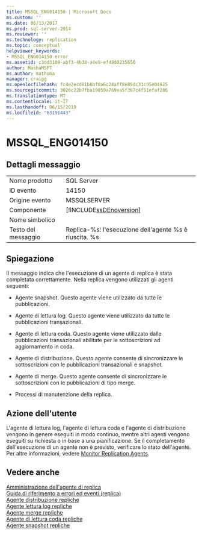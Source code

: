```yaml
---
title: MSSQL_ENG014150 | Microsoft Docs
ms.custom: ''
ms.date: 06/13/2017
ms.prod: sql-server-2014
ms.reviewer: ''
ms.technology: replication
ms.topic: conceptual
helpviewer_keywords:
- MSSQL_ENG014150 error
ms.assetid: c3dd3109-abf3-4b38-a4e9-ef48d0235656
author: MashaMSFT
ms.author: mathoma
manager: craigg
ms.openlocfilehash: fc4e2ecd81b6bf0a6c24aff8e89dc31c95e04625
ms.sourcegitcommit: 3026c22b7fba19059a769ea5f367c4f51efaf286
ms.translationtype: MT
ms.contentlocale: it-IT
ms.lasthandoff: 06/15/2019
ms.locfileid: "63191443"
---
```

# <a name="mssqleng014150"></a>MSSQL_ENG014150
    
## <a name="message-details"></a>Dettagli messaggio  
  
|||  
|-|-|  
|Nome prodotto|SQL Server|  
|ID evento|14150|  
|Origine evento|MSSQLSERVER|  
|Componente|[!INCLUDE[ssDEnoversion](../../includes/ssdenoversion-md.md)]|  
|Nome simbolico||  
|Testo del messaggio|Replica-%s: l'esecuzione dell'agente %s è riuscita. %s|  
  
## <a name="explanation"></a>Spiegazione  
 Il messaggio indica che l'esecuzione di un agente di replica è stata completata correttamente. Nella replica vengono utilizzati gli agenti seguenti:  
  
-   Agente snapshot. Questo agente viene utilizzato da tutte le pubblicazioni.  
  
-   Agente di lettura log. Questo agente viene utilizzato da tutte le pubblicazioni transazionali.  
  
-   Agente di lettura coda. Questo agente viene utilizzato dalle pubblicazioni transazionali abilitate per le sottoscrizioni ad aggiornamento in coda.  
  
-   Agente di distribuzione. Questo agente consente di sincronizzare le sottoscrizioni con le pubblicazioni transazionali e snapshot.  
  
-   Agente di merge. Questo agente consente di sincronizzare le sottoscrizioni con le pubblicazioni di tipo merge.  
  
-   Processi di manutenzione della replica.  
  
## <a name="user-action"></a>Azione dell'utente  
 L'agente di lettura log, l'agente di lettura coda e l'agente di distribuzione vengono in genere eseguiti in modo continuo, mentre altri agenti vengono eseguiti su richiesta o in base a una pianificazione. Se il completamento dell'esecuzione di un agente non è previsto, verificare lo stato dell'agente. Per altre informazioni, vedere [Monitor Replication Agents](agents/replication-agents-overview.md).  
  
## <a name="see-also"></a>Vedere anche  
 [Amministrazione dell'agente di replica](agents/replication-agent-administration.md)   
 [Guida di riferimento a errori ed eventi &#40;replica&#41;](errors-and-events-reference-replication.md)   
 [Agente distribuzione repliche](agents/replication-distribution-agent.md)   
 [Agente lettura log repliche](agents/replication-log-reader-agent.md)   
 [Agente merge repliche](agents/replication-merge-agent.md)   
 [Agente di lettura coda repliche](agents/replication-queue-reader-agent.md)   
 [Agente snapshot repliche](agents/replication-snapshot-agent.md)  
  
  
